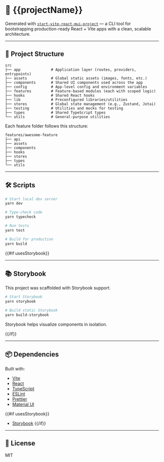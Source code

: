 # 🚀 {{projectName}}

Generated with [`start-vite-react-mui-project`](https://github.com/kgarrity22/start-vite-react-mui-project) — a CLI tool for bootstrapping production-ready React + Vite apps with a clean, scalable architecture.

---

## 📁 Project Structure

```
src
├── app              # Application layer (routes, providers, entrypoints)
├── assets           # Global static assets (images, fonts, etc.)
├── components       # Shared UI components used across the app
├── config           # App-level config and environment variables
├── features         # Feature-based modules (each with scoped logic)
├── hooks            # Shared React hooks
├── lib              # Preconfigured libraries/utilities
├── stores           # Global state management (e.g., Zustand, Jotai)
├── testing          # Utilities and mocks for testing
├── types            # Shared TypeScript types
└── utils            # General-purpose utilities
```

Each feature folder follows this structure:
```
features/awesome-feature
├── api
├── assets
├── components
├── hooks
├── stores
├── types
└── utils
```

---

## 🛠️ Scripts

```bash
# Start local dev server
yarn dev

# Type-check code
yarn typecheck

# Run tests
yarn test

# Build for production
yarn build
```

{{#if usesStorybook}}

---

## 📚 Storybook

This project was scaffolded with Storybook support.

```bash
# Start Storybook
yarn storybook

# Build static Storybook
yarn build-storybook
```

Storybook helps visualize components in isolation.

{{/if}}

---

## 📦 Dependencies

Built with:

- [Vite](https://vitejs.dev)
- [React](https://react.dev)
- [TypeScript](https://www.typescriptlang.org/)
- [ESLint](https://eslint.org/)
- [Prettier](https://prettier.io/)
- [Material UI](https://mui.com/material-ui)

{{#if usesStorybook}}
- [Storybook](https://storybook.js.org/)
{{/if}}

---

## 📄 License

MIT
